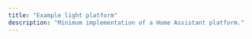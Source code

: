 ```yaml
---
title: "Example light platform"
description: "Minimum implementation of a Home Assistant platform."
---
```


<script>
window.location = 'https://developers.home-assistant.io/docs/en/creating_platform_example_light.html';
</script>